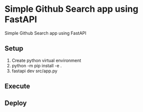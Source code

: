 # Simple Github Search app using FastAPI

Simple Github Search app using FastAPI

## Setup

1. Create python virtual environment
2. python -m pip install -e .
3. fastapi dev src/app.py

## Execute

## Deploy
